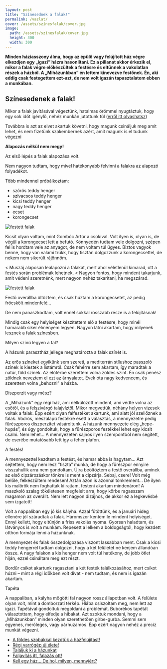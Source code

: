```yaml
---
layout: post
title: "Színesednek a falak!"
permalink: /vazlat/
cover: /assets/színesfalak/cover.jpg
image:
  path: /assets/színesfalak/cover.jpg
  height: 300
  width: 300
---
```




**Minden háziasszony álma, hogy az épülő vagy felújított ház végre elkezdjen egy „igazi” házra hasonlítani. Ez a pillanat akkor érkezik el, mikor a falak végre előkészültek a festésre és eltűnnek a vakolatlan részek a házból. A „Miházunkban” én lettem kinevezve festőnek. Én, aki eddig csak festegettem ezt-azt, de nem volt igazán tapasztalatom ebben a munkában.**



## Színesedenek a falak!






Mikor a falak javításával végeztünk, hatalmas örömmel nyugtáztuk, hogy egy sok időt igénylő, nehéz munkán jutottunk túl ([erről itt olvashatsz](/2019-02-18-afalak))

Továbbra is azt az elvet akartuk követni, hogy magunk csináljuk meg amit lehet, és nem fizetünk szakembernek azért, amit magunk is el tudunk végezni

**Alapozás nélkül nem megy!**

Az első lépés a falak alapozása volt.

Nem nagyon tudtam, hogy mivel hatékonyabb felvinni a falakra az alapozó folyadékot.

Több mindennel próbálkoztam:
-	szőrös teddy henger
-	szivacsos teddy henger
-	kicsi teddy henger 
-	nagy teddy henger
-	ecset
-	korongecset

![festett falak](/assets/afalak/355175_1.jpg)

Kicsit olyan voltam, mint Gombóc Artúr a csokival. 
Volt ilyen is, olyan is, de végül a korongecset lett a befutó. 
Könnyedén tudtam vele dolgozni, szépen fel is hordtam vele az anyagot, de nem voltam túl ügyes. Biztos vagyok benne, hogy van valami trükk, hogy tisztán dolgozzunk a korongecsettel, de nekem nem sikerült rájönnöm. 

< Muszáj alaposan lealapozni a falakat, mert ahol véletlenül kimarad, ott a festés során problémák lehetnek.
< Nagyon fontos, hogy mindent takarjunk, amit védeni szeretnénk, mert nagyon nehéz takarítani, ha megszárad.



![festett falak](/assets/afalak/IMG_20190226_193431)



Festő overállba öltöztem, és csak húztam a korongecsetet, az pedig fröcskölt mindenfelé…


De nem panaszkodtam, volt ennél sokkal rosszabb része is a felújításnak!


Mindig csak egy helyiséget készítettem elő a festésre, hogy minél hamarabb siker élményem legyen. Nagyon látni akartam, hogy milyenek lesznek a falak színesben.


Milyen színű legyen a fal?

A házunk parasztház jellege meghatározta a falak színét is.

Az erős színeket egyikünk sem szereti, a mediterrán stílushoz passzoló színek is kiestek a listámról. Csak fehérre sem akartam, így maradtak a natúr, föld színek.  Az előtérbe szerettem volna zöldes színt. Én csak penész zöldnek neveztem el ezt az árnyalatot. Évek óta nagy kedvencem, és szerettem volna „behozni” a házba.

Diszperzit vagy mész?

A „Miházunk” egy régi ház, ami nélkülözött mindent, ami védte volna az esőtől, és a felszivárgó talajvíztől. Mikor megvettük, néhány helyen vizesek voltak a falak. Épp ezért olyan falfestéket akartunk, ami alatt jól szellőznek a falak.
Vödrös, mészalapú festékre esett a választás, a mennyezetre pedig fűrészporos diszperzitet vásároltunk.
A házunk mennyezete elég „hepe-hupás”, és úgy gondoltuk, hogy a fűrészporos festékkel lehet egy kicsit csalni. 
Nem lehet…
A mennyezeten sajnos ilyen szempontból nem segített, de cserébe mutatósabb lett így a fehér plafon.

A festés!

A mennyezettel kezdtem a festést, és hamar abba is hagytam… 
Azt sejtettem, hogy nem lesz ”tiszta” munka, de hogy a fűrészpor ennyire visszahullik arra nem gondoltam. Újra beöltöztem a festő overállba, aminek az első cipzározáskor tönkre is ment a cipzárja. 
Sebaj, csere! 
Volt még belőle, felkészültem rendesen!
Aztán azon is azonnal tönkrement… De ilyen kis malőrök nem foghattak ki rajtam, festeni akartam mindenáron!
A maszkoló szalag tökéletesen megfelelt arra, hogy körbe ragasszam magamon az overállt. Nem lett nagyon dizájnos, de akkor ez a legkevésbé sem izgatott!


Volt a nappaliban egy jó kis kályha. Azzal fűtöttünk, és a januári hideg ellenére jól száradtak a falak.
Háromszor kentem le mindent helyiséget. Ennyi kellett, hogy eltűnjön a friss vakolás nyoma.
Gyorsan haladtam, és látványos is volt a munkám. Repesett a lelkem a boldogságtól, hogy kezdett otthon formája lenni a házunknak.



A mennyezet és falak összedolgozása viszont lassabban ment. Csak a kicsi teddy hengerrel tudtam dolgozni, hogy a két felületet ne kenjem állandóan össze. A nagy falakon a kis henger nem volt túl hatékony, de jobb ötlet híján, ezzel csináltam meg ezt részt.

Bordűr csíkot akartunk ragasztani a két festék találkozásához, mert csíkot húzni – mint a régi időkben volt divat - nem tudtam, és nem is igazán akartam.


Tapéta

A nappaliban, a kályha mögötti fal nagyon rossz állapotban volt. A felülete olyan volt, mint a domborzati térkép. Hiába csiszoltam meg, nem lett az igazi.
Tapétával gondoltuk megoldani a problémát. Buborékos tapétát választottam, hogy elfedje a hibákat.
Azt szoktuk mondani, hogy a „Miházunkban” minden olyan szerethetően girbe-gurba. 
Semmi sem egyenes, merőleges, vagy párhuzamos.
Épp ezért nagyon nehéz a precíz munkát végezni.

* [A földes szobákkal kezdtük a házfelújítást!](/2019-02-12/szobabetonozas)
* [Régi varrógép új élete!](/2019-02-12/varrogepasztal)
* [Találjuk ki a házunkat](/2019-02-11/találjuk_ki)
* [Faljavítás itt, falazás ott!](/2019-02-18/afalak)
* [Kell egy ház... De hol, milyen, mennyiért?](/2019-02-09/hazvasarlas)
